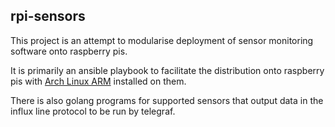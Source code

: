 ## rpi-sensors

This project is an attempt to modularise deployment of sensor monitoring software onto raspberry pis.

It is primarily an ansible playbook to facilitate the distribution onto raspberry pis with [Arch Linux ARM](https://archlinuxarm.org/) installed on them.

There is also golang programs for supported sensors that output data in the influx line protocol to be run by telegraf.
